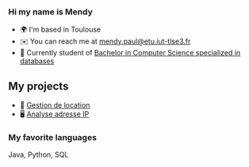 ### Hi my name is Mendy
* 🌍  I'm based in Toulouse
* ✉️  You can reach me at [mendy.paul@etu.iut-tlse3.fr](mailto:mendy.paul@etu.iut-tlse3.fr)
* 🚀  Currently student of [Bachelor in Computer Science specialized in databases](https://www.univ-tlse3.fr/but-specialite-informatique)

## My projects
* 🏡 [Gestion de location](https://github.com/gaiailou/housing-rentals-application)
* 🖥️ [Analyse adresse IP](https://github.com/endspigel/Analyse-adresse-IP)

### My favorite languages
Java, Python, SQL
